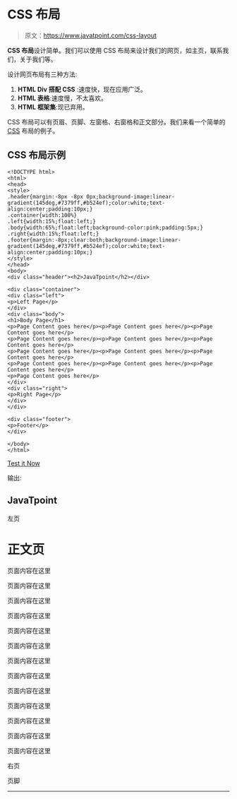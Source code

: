 # CSS 布局

> 原文：<https://www.javatpoint.com/css-layout>

**CSS 布局**设计简单。我们可以使用 CSS 布局来设计我们的网页，如主页，联系我们，关于我们等。

设计网页布局有三种方法:

1.  **HTML Div 搭配 CSS** :速度快，现在应用广泛。
2.  **HTML 表格**:速度慢，不太喜欢。
3.  **HTML 框架集**:现已弃用。

CSS 布局可以有页眉、页脚、左窗格、右窗格和正文部分。我们来看一个简单的 [CSS](https://www.javatpoint.com/css-tutorial) 布局的例子。

## CSS 布局示例

```
<!DOCTYPE html>
<html>
<head>
<style>
.header{margin:-8px -8px 0px;background-image:linear-gradient(145deg,#7379ff,#b524ef);color:white;text-align:center;padding:10px;}
.container{width:100%}
.left{width:15%;float:left;}
.body{width:65%;float:left;background-color:pink;padding:5px;}
.right{width:15%;float:left;}
.footer{margin:-8px;clear:both;background-image:linear-gradient(145deg,#7379ff,#b524ef);color:white;text-align:center;padding:10px;}
</style>
</head>
<body>
<div class="header"><h2>JavaTpoint</h2></div>

<div class="container">
<div class="left">
<p>Left Page</p>
</div>
<div class="body">
<h1>Body Page</h1>
<p>Page Content goes here</p><p>Page Content goes here</p><p>Page Content goes here</p>
<p>Page Content goes here</p><p>Page Content goes here</p><p>Page Content goes here</p>
<p>Page Content goes here</p><p>Page Content goes here</p><p>Page Content goes here</p>
<p>Page Content goes here</p><p>Page Content goes here</p><p>Page Content goes here</p>
<p>Page Content goes here</p>
</div>
<div class="right">
<p>Right Page</p>
</div>
</div>

<div class="footer">
<p>Footer</p>
</div>

</body>
</html>

```

[Test it Now](https://www.javatpoint.com/oprweb/test.jsp?filename=csslayout1)

输出:

## JavaTpoint

左页

# 正文页

页面内容在这里

页面内容在这里

页面内容在这里

页面内容在这里

页面内容在这里

页面内容在这里

页面内容在这里

页面内容在这里

页面内容在这里

页面内容在这里

页面内容在这里

页面内容在这里

页面内容在这里

右页

页脚

* * *